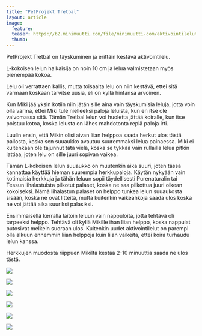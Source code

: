 ```yaml
---
title: "PetProjekt Tretbal"
layout: article
image:
  feature:
  teaser: https://b2.minimuutti.com/file/minimuutti-com/aktivointilelut/muut/DS445781-245px.jpg
  thumb:
---
```


PetProjekt Tretbal on täyskuminen ja erittäin kestävä aktivointilelu.

L-kokoisen lelun halkaisija on noin 10 cm ja lelua valmistetaan myös pienempää kokoa.

Lelu oli verrattaen kallis, mutta toisaalta lelu on niin kestävä, ettei sitä varmaan koskaan tarvitse uusia, eli on kyllä hintansa arvoinen.

Kun Miki jää yksin kotiin niin jätän sille aina vain täyskumisia leluja, jotta voin olla varma, ettei Miki tule nielleeksi paloja leluista, kun en itse ole valvomassa sitä. Tämän Tretbal lelun voi huoletta jättää koiralle, kun itse poistuu kotoa, koska lelusta on lähes mahdotonta repiä paloja irti.

Luulin ensin, että Mikin olisi aivan liian helppoa saada herkut ulos tästä pallosta, koska sen suuaukko avautuu suuremmaksi lelua painaessa. Miki ei kuitenkaan ole tajunnut tätä vielä, koska se tykkää vain rullailla lelua pitkin lattiaa, joten lelu on sille juuri sopivan vaikea.

Tämän L-kokoisen lelun suuaukko on muutenkin aika suuri, joten tässä kannattaa käyttää hieman suurempia herkkupaloja. Käytän nykyään vain kotimaisia herkkuja ja tähän leluun sopii täydellisesti Purenaturalin tai Tessun lihalastuista pilkotut palaset, koska ne saa pilkottua juuri oikean kokoiseksi. Nämä lihalastun palaset on helppo tunkea lelun suuaukosta sisään, koska ne ovat litteitä, mutta kuitenkin vaikeahkoja saada ulos koska ne voi jättää aika suuriksi palasiksi.

Ensimmäisellä kerralla laitoin leluun vain nappuloita, jotta tehtävä oli tarpeeksi helppo. Tehtävä oli kyllä Mikille ihan liian helppo, koska nappulat putosivat melkein suoraan ulos. Kuitenkin uudet aktivointilelut on parempi olla alkuun ennemmin liian helppoja kuin liian vaikeita, ettei koira turhaudu lelun kanssa.

Herkkujen muodosta riippuen Mikiltä kestää 2-10 minuuttia saada ne ulos tästä.

![](https://b2.minimuutti.com/file/minimuutti-com/aktivointilelut/muut/DS44547-800px.jpg)

![](https://b2.minimuutti.com/file/minimuutti-com/aktivointilelut/muut/DS44578-800px.jpg)

![](https://b2.minimuutti.com/file/minimuutti-com/aktivointilelut/muut/DS44576-800px.jpg)

![](https://b2.minimuutti.com/file/minimuutti-com/aktivointilelut/muut/DS44767-800px.jpg)

![](https://b2.minimuutti.com/file/minimuutti-com/aktivointilelut/muut/DS44774-800px.jpg)

![](https://b2.minimuutti.com/file/minimuutti-com/aktivointilelut/muut/DS44824-800px.jpg)
